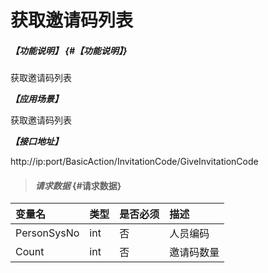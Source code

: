 # 获取邀请码列表

##### _【功能说明】_ {#【功能说明】}

获取邀请码列表

_**【应用场景】**_

获取邀请码列表

_**【接口地址】**_

http://ip:port/BasicAction/InvitationCode/GiveInvitationCode

> #### _请求数据_ {#请求数据}

| 变量名 | 类型 | 是否必须 | 描述 |
| :--- | :--- | :--- | :--- |
| PersonSysNo|int| 否 | 人员编码|
| Count|int| 否 | 邀请码数量|







